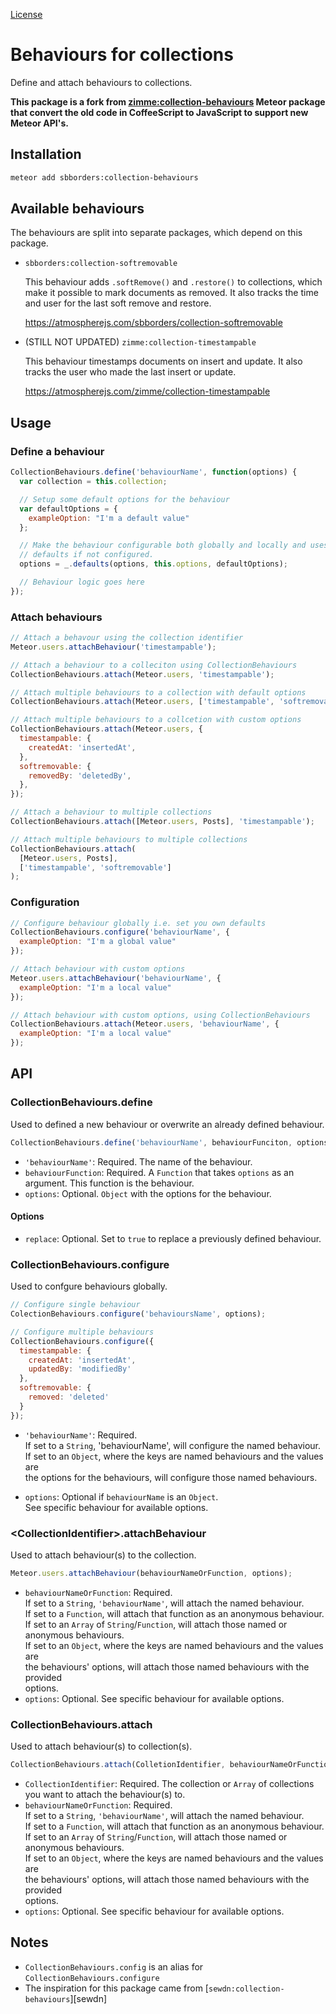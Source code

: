 [License](https://github.com/sbborders/meteor-collection-behaviours/blob/master/LICENSE.md)

# Behaviours for collections

Define and attach behaviours to collections.

__This package is a fork from [zimme:collection-behaviours](https://github.com/zimme/meteor-collection-behaviours) Meteor package that convert the old code in CoffeeScript to JavaScript to support new Meteor API's.__

## Installation

```sh
meteor add sbborders:collection-behaviours
```

## Available behaviours

The behaviours are split into separate packages, which depend on this package.

* `sbborders:collection-softremovable`

  This behaviour adds `.softRemove()` and `.restore()` to collections, which
  make it possible to mark documents as removed. It also tracks the time and
  user for the last soft remove and restore.

  https://atmospherejs.com/sbborders/collection-softremovable


* (STILL NOT UPDATED) `zimme:collection-timestampable`

  This behaviour timestamps documents on insert and update. It also tracks the
  user who made the last insert or update.

  https://atmospherejs.com/zimme/collection-timestampable

## Usage

### Define a behaviour

```js
CollectionBehaviours.define('behaviourName', function(options) {
  var collection = this.collection;

  // Setup some default options for the behaviour
  var defaultOptions = {
    exampleOption: "I'm a default value"
  };

  // Make the behaviour configurable both globally and locally and uses the
  // defaults if not configured.
  options = _.defaults(options, this.options, defaultOptions);

  // Behaviour logic goes here
});
```

### Attach behaviours

```js
// Attach a behavour using the collection identifier
Meteor.users.attachBehaviour('timestampable');

// Attach a behaviour to a colleciton using CollectionBehaviours
CollectionBehaviours.attach(Meteor.users, 'timestampable');

// Attach multiple behaviours to a collection with default options
CollectionBehaviours.attach(Meteor.users, ['timestampable', 'softremovable']);

// Attach multiple behaviours to a collcetion with custom options
CollectionBehaviours.attach(Meteor.users, {
  timestampable: {
    createdAt: 'insertedAt',
  },
  softremovable: {
    removedBy: 'deletedBy',
  },
});

// Attach a behaviour to multiple collections
CollectionBehaviours.attach([Meteor.users, Posts], 'timestampable');

// Attach multiple behaviours to multiple collections
CollectionBehaviours.attach(
  [Meteor.users, Posts],
  ['timestampable', 'softremovable']
);
```

### Configuration

```js
// Configure behaviour globally i.e. set you own defaults
CollectionBehaviours.configure('behaviourName', {
  exampleOption: "I'm a global value"
});

// Attach behaviour with custom options
Meteor.users.attachBehaviour('behaviourName', {
  exampleOption: "I'm a local value"
});

// Attach behaviour with custom options, using CollectionBehaviours
CollectionBehaviours.attach(Meteor.users, 'behaviourName', {
  exampleOption: "I'm a local value"
});
```

## API

### CollectionBehaviours.define

Used to defined a new behaviour or overwrite an already defined behaviour.

```js
CollectionBehaviours.define('behaviourName', behaviourFunciton, options);
```

* `'behaviourName'`: Required. The name of the behaviour.
* `behaviourFunction`: Required. A `Function` that takes `options` as an
  argument. This function is the behaviour.
* `options`: Optional. `Object` with the options for the behaviour.

#### Options

* `replace`: Optional. Set to `true` to replace a previously defined behaviour.

### CollectionBehaviours.configure

Used to confgure behaviours globally.

```js
// Configure single behaviour
ColectionBehaviours.configure('behavioursName', options);

// Configure multiple behaviours
CollectionBehaviours.configure({
  timestampable: {
    createdAt: 'insertedAt',
    updatedBy: 'modifiedBy'
  },
  softremovable: {
    removed: 'deleted'
  }
});
```

* `'behaviourName'`: Required.  
  If set to a `String`, 'behaviourName', will configure the named behaviour.  
  If set to an `Object`, where the keys are named behaviours and the values are  
  the options for the behaviours, will configure those named behaviours.

* `options`: Optional if `behaviourName` is an `Object`.  
  See specific behaviour for available options.

### &lt;CollectionIdentifier&gt;.attachBehaviour

Used to attach behaviour(s) to the collection.

```js
Meteor.users.attachBehaviour(behaviourNameOrFunction, options);
```

* `behaviourNameOrFunction`: Required.  
  If set to a `String`, `'behaviourName'`, will attach the named behaviour.  
  If set to a `Function`, will attach that function as an anonymous behaviour.  
  If set to an `Array` of `String`/`Function`, will attach those named or  
  anonymous behaviours.  
  If set to an `Object`, where the keys are named behaviours and the values are  
  the behaviours' options, will attach those named behaviours with the provided  
  options.
* `options`: Optional. See specific behaviour for available options.

### CollectionBehaviours.attach

Used to attach behaviour(s) to collection(s).

```js
CollectionBehaviours.attach(ColletionIdentifier, behaviourNameOrFunction, options);
```

* `CollectionIdentifier`: Required. The collection or `Array` of collections  
  you want to attach the behaviour(s) to.
* `behaviourNameOrFunction`: Required.  
  If set to a `String`, `'behaviourName'`, will attach the named behaviour.  
  If set to a `Function`, will attach that function as an anonymous behaviour.  
  If set to an `Array` of `String`/`Function`, will attach those named or  
  anonymous behaviours.  
  If set to an `Object`, where the keys are named behaviours and the values are  
  the behaviours' options, will attach those named behaviours with the provided  
  options.
* `options`: Optional. See specific behaviour for available options.

## Notes

* `CollectionBehaviours.config` is an alias for `CollectionBehaviours.configure`
* The inspiration for this package came from
[`sewdn:collection-behaviours`][sewdn]

[Atmosphere]: https://atmospherejs.com
